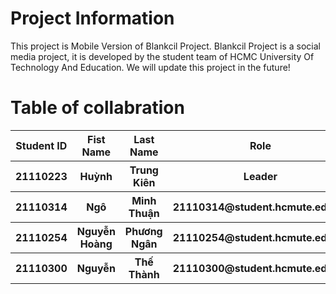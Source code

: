<h1>Project Information</h1>
<p>This project is Mobile Version of Blankcil Project.
Blankcil Project is a social media project, it is developed by the student team of HCMC University Of Technology And Education. We will update this project in the future!</p>
<h1>Table of collabration</h1>
<table>
  <thead>
    <th>Student ID</th>
    <th>Fist Name</th>
    <th>Last Name</th>
    <th>Role</th>
    <th>Email Contact</th>
  </thead>
  <tbody>
    <tr>
      <th>21110223</th>
      <th>Huỳnh</th>
      <th>Trung Kiên</th>
      <th>Leader</th>
      <th>trungkienhuynh.contact@gmail.com</th>
    </tr>
    <tr>
      <th>21110314</th>
      <th>Ngô</th>
      <th>Minh Thuận</th>
      <th>21110314@student.hcmute.edu.vn</th>
    </tr>
    <tr>
      <th>21110254</th>
      <th>Nguyễn Hoàng</th>
      <th>Phương Ngân</th>
      <th>21110254@student.hcmute.edu.vn</th>
    </tr>
    <tr>
      <th>21110300</th>
      <th>Nguyễn</th>
      <th>Thế Thành</th>
      <th>21110300@student.hcmute.edu.vn</th>
    </tr>
  </tbody>
</table>
